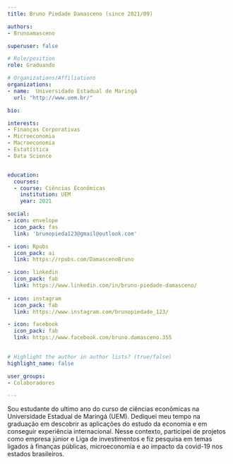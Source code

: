 ```yaml
---
title: Bruno Piedade Damasceno (since 2021/09)

authors:
- Brunoamasceno

superuser: false

# Role/position
role: Graduando

# Organizations/Affiliations
organizations:
- name:  Universidade Estadual de Maringá
  url: "http://www.uem.br/"

bio:

interests:
- Finanças Corporativas
- Microeconomia
- Macroeconomia
- Estatística
- Data Science


education:
  courses:
  - course: Ciências Econômicas
    institution: UEM
    year: 2021

social:
- icon: envelope
  icon_pack: fas
  link: 'brunopieda123@gmail@outlook.com'

- icon: Rpubs
  icon_pack: ai
  link: https://rpubs.com/DamascenoBruno

- icon: linkedin
  icon_pack: fab
  link: https://www.linkedin.com/in/bruno-piedade-damasceno/
  
- icon: instagram
  icon_pack: fab
  link: https://www.instagram.com/brunopiedade_123/

- icon: facebook
  icon_pack: fab
  link: https://www.facebook.com/bruno.damasceno.355

  
# Highlight the author in author lists? (true/false)
highlight_name: false

user_groups:
- Colaboradores

---
```


Sou estudante do ultimo ano do curso de ciências econômicas na Universidade Estadual de Maringá (UEM). Dediquei meu tempo na graduação em descobrir as aplicações do estudo da economia e em conseguir experiência internacional. Nesse contexto, participei de projetos como empresa júnior e Liga de investimentos e fiz pesquisa em temas ligados à finanças públicas, microeconomia e ao impacto da covid-19 nos estados brasileiros.
